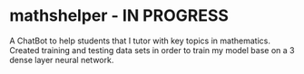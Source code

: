 # mathshelper - IN PROGRESS
A ChatBot to help students that I tutor with key topics in mathematics. Created training and testing data sets in order to train my model base on a 3 dense layer neural network.
